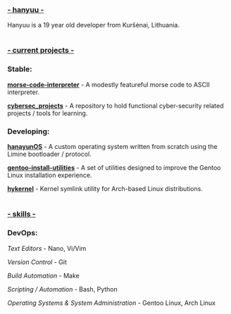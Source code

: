 ### <ins>\- hanyuu -

Hanyuu is a 19 year old developer from Kuršėnai, Lithuania.

#

### <ins>\- current projects -

### Stable:

[**morse-code-interpreter**](https://github.com/0xhanyuu/morse-code-interpreter/) - A modestly featureful morse code to ASCII interpreter.

[**cybersec_projects**](https://github.com/0xhanyuu/cybersec_projects) - A repository to hold functional cyber-security related projects / tools for learning.

### Developing:

[**hanayunOS**](https://github.com/0xhanyuu/hanayunOS) - A custom operating system written from scratch using the Limine bootloader / protocol.

[**gentoo-install-utilities**](https://github.com/0xhanyuu/gentoo-install-utilities) - A set of utilities designed to improve the Gentoo Linux installation experience.

[**hykernel**](https://github.com/0xhanyuu/hykernel) - Kernel symlink utility for Arch-based Linux distributions.

#

### <ins>\- skills -

### DevOps:

*Text Editors* - Nano, Vi/Vim

*Version Control* - Git

*Build Automation* - Make

*Scripting / Automation* - Bash, Python

*Operating Systems & System Administration* - Gentoo Linux, Arch Linux
